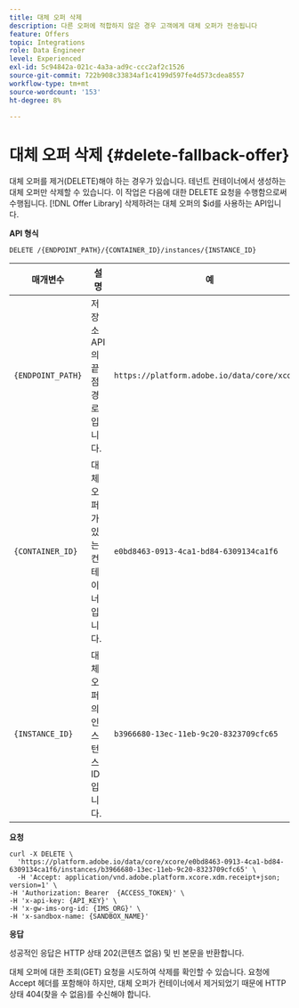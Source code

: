 ```yaml
---
title: 대체 오퍼 삭제
description: 다른 오퍼에 적합하지 않은 경우 고객에게 대체 오퍼가 전송됩니다
feature: Offers
topic: Integrations
role: Data Engineer
level: Experienced
exl-id: 5c94842a-021c-4a3a-ad9c-ccc2af2c1526
source-git-commit: 722b908c33834af1c4199d597fe4d573cdea8557
workflow-type: tm+mt
source-wordcount: '153'
ht-degree: 8%

---
```



# 대체 오퍼 삭제 {#delete-fallback-offer}

대체 오퍼를 제거(DELETE)해야 하는 경우가 있습니다. 테넌트 컨테이너에서 생성하는 대체 오퍼만 삭제할 수 있습니다. 이 작업은 다음에 대한 DELETE 요청을 수행함으로써 수행됩니다. [!DNL Offer Library] 삭제하려는 대체 오퍼의 $id를 사용하는 API입니다.

**API 형식**

```http
DELETE /{ENDPOINT_PATH}/{CONTAINER_ID}/instances/{INSTANCE_ID}
```

| 매개변수 | 설명 | 예 |
| --------- | ----------- | ------- |
| `{ENDPOINT_PATH}` | 저장소 API의 끝점 경로입니다. | `https://platform.adobe.io/data/core/xcore/` |
| `{CONTAINER_ID}` | 대체 오퍼가 있는 컨테이너입니다. | `e0bd8463-0913-4ca1-bd84-6309134ca1f6` |
| `{INSTANCE_ID}` | 대체 오퍼의 인스턴스 ID입니다. | `b3966680-13ec-11eb-9c20-8323709cfc65` |

**요청**

```shell
curl -X DELETE \
  'https://platform.adobe.io/data/core/xcore/e0bd8463-0913-4ca1-bd84-6309134ca1f6/instances/b3966680-13ec-11eb-9c20-8323709cfc65' \
  -H 'Accept: application/vnd.adobe.platform.xcore.xdm.receipt+json; version=1' \
-H 'Authorization: Bearer  {ACCESS_TOKEN}' \
-H 'x-api-key: {API_KEY}' \
-H 'x-gw-ims-org-id: {IMS_ORG}' \
-H 'x-sandbox-name: {SANDBOX_NAME}'
```

**응답**

성공적인 응답은 HTTP 상태 202(콘텐츠 없음) 및 빈 본문을 반환합니다.

대체 오퍼에 대한 조회(GET) 요청을 시도하여 삭제를 확인할 수 있습니다. 요청에 Accept 헤더를 포함해야 하지만, 대체 오퍼가 컨테이너에서 제거되었기 때문에 HTTP 상태 404(찾을 수 없음)를 수신해야 합니다.
